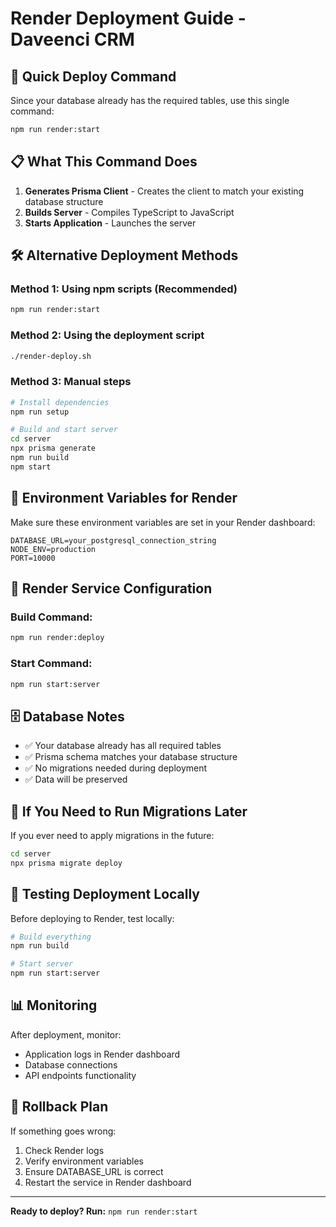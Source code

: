 # Render Deployment Guide - Daveenci CRM

## 🚀 Quick Deploy Command

Since your database already has the required tables, use this single command:

```bash
npm run render:start
```

## 📋 What This Command Does

1. **Generates Prisma Client** - Creates the client to match your existing database structure
2. **Builds Server** - Compiles TypeScript to JavaScript
3. **Starts Application** - Launches the server

## 🛠️ Alternative Deployment Methods

### Method 1: Using npm scripts (Recommended)
```bash
npm run render:start
```

### Method 2: Using the deployment script
```bash
./render-deploy.sh
```

### Method 3: Manual steps
```bash
# Install dependencies
npm run setup

# Build and start server
cd server
npx prisma generate
npm run build
npm start
```

## 🔧 Environment Variables for Render

Make sure these environment variables are set in your Render dashboard:

```
DATABASE_URL=your_postgresql_connection_string
NODE_ENV=production
PORT=10000
```

## 📝 Render Service Configuration

### Build Command:
```bash
npm run render:deploy
```

### Start Command:
```bash
npm run start:server
```

## 🗄️ Database Notes

- ✅ Your database already has all required tables
- ✅ Prisma schema matches your database structure
- ✅ No migrations needed during deployment
- ✅ Data will be preserved

## 🚨 If You Need to Run Migrations Later

If you ever need to apply migrations in the future:

```bash
cd server
npx prisma migrate deploy
```

## 🧪 Testing Deployment Locally

Before deploying to Render, test locally:

```bash
# Build everything
npm run build

# Start server
npm run start:server
```

## 📊 Monitoring

After deployment, monitor:
- Application logs in Render dashboard
- Database connections
- API endpoints functionality

## 🔄 Rollback Plan

If something goes wrong:
1. Check Render logs
2. Verify environment variables
3. Ensure DATABASE_URL is correct
4. Restart the service in Render dashboard

---

**Ready to deploy? Run:** `npm run render:start` 
